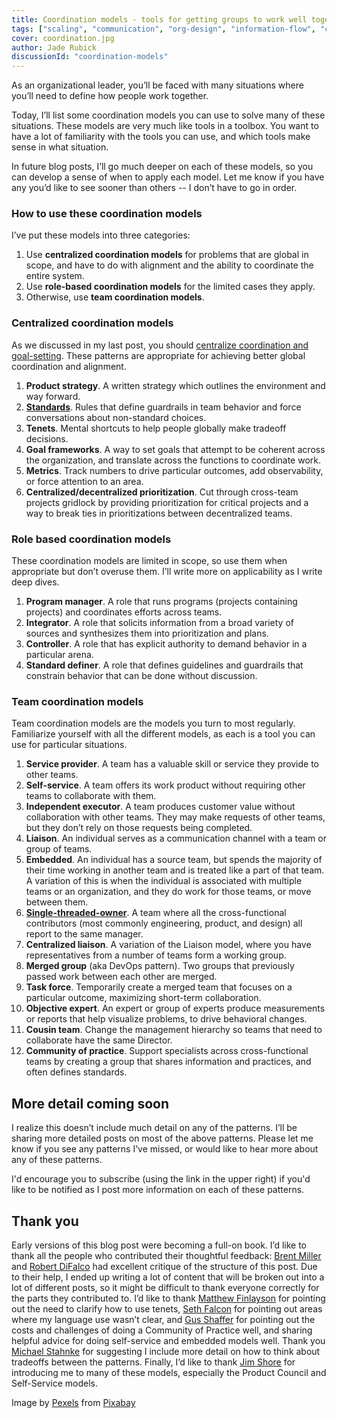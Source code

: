 ```yaml
---
title: Coordination models - tools for getting groups to work well together
tags: ["scaling", "communication", "org-design", "information-flow", "coordination-models"]
cover: coordination.jpg
author: Jade Rubick
discussionId: "coordination-models"
---
```


<re-img src="coordination.jpg"></re-img>

As an organizational leader, you’ll be faced with many situations where you’ll need to define how people work together. 

Today, I’ll list some coordination models you can use to solve many of these situations. These models are very much like tools in a toolbox. You want to have a lot of familiarity with the tools you can use, and which tools make sense in what situation. 

In future blog posts, I’ll go much deeper on each of these models, so you can develop a sense of when to apply each model. Let me know if you have any you’d like to see sooner than others -- I don’t have to go in order.

### How to use these coordination models

I’ve put these models into three categories:

1. Use **centralized coordination models** for problems that are global in scope, and have to do with alignment and the ability to coordinate the entire system. 
2. Use **role-based coordination models** for the limited cases they apply.
3. Otherwise, use **team coordination models**.


### Centralized coordination models

As we discussed in my last post, you should [centralize coordination and goal-setting](https://www.rubick.com/how-to-build-silos-and-decrease-collaboration/). These patterns are appropriate for achieving better global coordination and alignment. 

1. **Product strategy**. A written strategy which outlines the environment and way forward. 
2. **[Standards](https://www.rubick.com/exploration-and-exploitation-in-technical-standards/)**. Rules that define guardrails in team behavior and force conversations about non-standard choices.
3. **Tenets**. Mental shortcuts to help people globally make tradeoff decisions.
4. **Goal frameworks**. A way to set goals that attempt to be coherent across the organization, and translate across the functions to coordinate work.
5. **Metrics**. Track numbers to drive particular outcomes, add observability, or force attention to an area.
6. **Centralized/decentralized prioritization**. Cut through cross-team projects gridlock by providing prioritization for critical projects and a way to break ties in prioritizations between decentralized teams.


### Role based coordination models

These coordination models are limited in scope, so use them when appropriate but don’t overuse them. I’ll write more on applicability as I write deep dives.

1. **Program manager**. A role that runs programs (projects containing projects) and coordinates efforts across teams. 
2. **Integrator**. A role that solicits information from a broad variety of sources and synthesizes them into prioritization and plans. 
3. **Controller**. A role that has explicit authority to demand behavior in a particular arena. 
4. **Standard definer**. A role that defines guidelines and guardrails that constrain behavior that can be done without discussion.


### Team coordination models

Team coordination models are the models you turn to most regularly. Familiarize yourself with all the different models, as each is a tool you can use for particular situations. 

1. **Service provider**. A team has a valuable skill or service they provide to other teams. 
2. **Self-service**. A team offers its work product without requiring other teams to collaborate with them.
3. **Independent executor**. A team produces customer value without collaboration with other teams. They may make requests of other teams, but they don’t rely on those requests being completed.
4. **Liaison**. An individual serves as a communication channel with a team or group of teams.
5. **Embedded**. An individual has a source team, but spends the majority of their time working in another team and is treated like a part of that team. A variation of this is when the individual is associated with multiple teams or an organization, and they do work for those teams, or move between them. 
6. **[Single-threaded-owner](https://www.rubick.com/implementing-amazons-single-threaded-owner-model/)**. A team where all the cross-functional contributors (most commonly engineering, product, and design) all report to the same manager.  
7. **Centralized liaison**. A variation of the Liaison model, where you have representatives from a number of teams form a working group. 
8. **Merged group** (aka DevOps pattern). Two groups that previously passed work between each other are merged. 
9. **Task force**. Temporarily create a merged team that focuses on a particular outcome, maximizing short-term collaboration. 
10. **Objective expert**. An expert or group of experts produce measurements or reports that help visualize problems, to drive behavioral changes.
11. **Cousin team**. Change the management hierarchy so teams that need to collaborate have the same Director. 
12. **Community of practice**. Support specialists across cross-functional teams by creating a group that shares information and practices, and often defines standards.


## More detail coming soon

I realize this doesn’t include much detail on any of the patterns. I’ll be sharing more detailed posts on most of the above patterns. Please let me know if you see any patterns I’ve missed, or would like to hear more about any of these patterns. 

I'd encourage you to subscribe (using the link in the upper right) if you'd like to be notified as I post more information on each of these patterns.

## Thank you

Early versions of this blog post were becoming a full-on book. I’d like to thank all the people who contributed their thoughtful feedback: [Brent Miller](https://www.linkedin.com/in/foliosus/) and [Robert DiFalco](https://www.linkedin.com/in/robert-difalco-a40378/) had excellent critique of the structure of this post. Due to their help, I ended up writing a lot of content that will be broken out into a lot of different posts, so it might be difficult to thank everyone correctly for the parts they contributed to. I’d like to thank [Matthew Finlayson](https://www.linkedin.com/in/matthewfinlayson1/) for pointing out the need to clarify how to use tenets, [Seth Falcon](https://www.linkedin.com/in/sethfalcon/) for pointing out areas where my language use wasn’t clear, and [Gus Shaffer](https://www.linkedin.com/in/gusshaffer/) for pointing out the costs and challenges of doing a Community of Practice well, and sharing helpful advice for doing self-service and embedded models well. Thank you [Michael Stahnke](https://www.linkedin.com/in/mstahnke/) for suggesting I include more detail on how to think about tradeoffs between the patterns. Finally, I’d like to thank [Jim Shore](https://www.jamesshore.com) for introducing me to many of these models, especially the Product Council and Self-Service models.


Image by <a href="https://pixabay.com/users/pexels-2286921/?utm_source=link-attribution&amp;utm_medium=referral&amp;utm_campaign=image&amp;utm_content=1850711">Pexels</a> from <a href="https://pixabay.com/?utm_source=link-attribution&amp;utm_medium=referral&amp;utm_campaign=image&amp;utm_content=1850711">Pixabay</a>